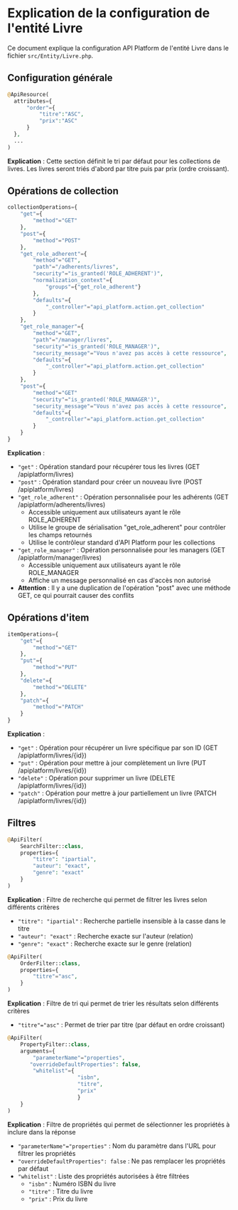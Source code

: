 # Explication de la configuration de l'entité Livre

Ce document explique la configuration API Platform de l'entité Livre dans le fichier `src/Entity/Livre.php`.

## Configuration générale

```php
@ApiResource(
  attributes={
      "order"={
          "titre":"ASC",
          "prix":"ASC"
      }
  },
  ...
)
```

**Explication** : Cette section définit le tri par défaut pour les collections de livres. Les livres seront triés d'abord par titre puis par prix (ordre croissant).

## Opérations de collection

```php
collectionOperations={
    "get"={
        "method"="GET"
    },
    "post"={
        "method"="POST"
    },
    "get_role_adherent"={
        "method"="GET",
        "path"="/adherents/livres",
        "security"="is_granted('ROLE_ADHERENT')",
        "normalization_context"={
            "groups"={"get_role_adherent"}
        },
        "defaults"={
            "_controller"="api_platform.action.get_collection"
        }
    },
    "get_role_manager"={
        "method"="GET",
        "path"="/manager/livres",
        "security"="is_granted('ROLE_MANAGER')",
        "security_message"="Vous n'avez pas accès à cette ressource",
        "defaults"={
            "_controller"="api_platform.action.get_collection"
        }
    },
    "post"={
        "method"="GET"
        "security"="is_granted('ROLE_MANAGER')",
        "security_message"="Vous n'avez pas accès à cette ressource",
        "defaults"={
            "_controller"="api_platform.action.get_collection"
        }
    }
}
```

**Explication** :
- `"get"` : Opération standard pour récupérer tous les livres (GET /apiplatform/livres)
- `"post"` : Opération standard pour créer un nouveau livre (POST /apiplatform/livres)
- `"get_role_adherent"` : Opération personnalisée pour les adhérents (GET /apiplatform/adherents/livres)
  - Accessible uniquement aux utilisateurs ayant le rôle ROLE_ADHERENT
  - Utilise le groupe de sérialisation "get_role_adherent" pour contrôler les champs retournés
  - Utilise le contrôleur standard d'API Platform pour les collections
- `"get_role_manager"` : Opération personnalisée pour les managers (GET /apiplatform/manager/livres)
  - Accessible uniquement aux utilisateurs ayant le rôle ROLE_MANAGER
  - Affiche un message personnalisé en cas d'accès non autorisé
- **Attention** : Il y a une duplication de l'opération "post" avec une méthode GET, ce qui pourrait causer des conflits

## Opérations d'item

```php
itemOperations={
    "get"={
        "method"="GET"
    },
    "put"={
        "method"="PUT"
    },
    "delete"={
        "method"="DELETE"
    },
    "patch"={
        "method"="PATCH"
    }
}
```

**Explication** :
- `"get"` : Opération pour récupérer un livre spécifique par son ID (GET /apiplatform/livres/{id})
- `"put"` : Opération pour mettre à jour complètement un livre (PUT /apiplatform/livres/{id})
- `"delete"` : Opération pour supprimer un livre (DELETE /apiplatform/livres/{id})
- `"patch"` : Opération pour mettre à jour partiellement un livre (PATCH /apiplatform/livres/{id})

## Filtres

```php
@ApiFilter(
    SearchFilter::class,
    properties={
        "titre": "ipartial",
        "auteur": "exact",
        "genre": "exact"
    }
)
```

**Explication** : Filtre de recherche qui permet de filtrer les livres selon différents critères
- `"titre": "ipartial"` : Recherche partielle insensible à la casse dans le titre
- `"auteur": "exact"` : Recherche exacte sur l'auteur (relation)
- `"genre": "exact"` : Recherche exacte sur le genre (relation)

```php
@ApiFilter(
    OrderFilter::class,
    properties={
        "titre"="asc",
    }
)
```

**Explication** : Filtre de tri qui permet de trier les résultats selon différents critères
- `"titre"="asc"` : Permet de trier par titre (par défaut en ordre croissant)

```php
@ApiFilter(
    PropertyFilter::class,
    arguments={
        "parameterName"="properties",
       "overrideDefaultProperties": false,
        "whitelist"={
                      "isbn",
                      "titre",
                      "prix"
                      }
    }
)
```

**Explication** : Filtre de propriétés qui permet de sélectionner les propriétés à inclure dans la réponse
- `"parameterName"="properties"` : Nom du paramètre dans l'URL pour filtrer les propriétés
- `"overrideDefaultProperties": false` : Ne pas remplacer les propriétés par défaut
- `"whitelist"` : Liste des propriétés autorisées à être filtrées
  - `"isbn"` : Numéro ISBN du livre
  - `"titre"` : Titre du livre
  - `"prix"` : Prix du livre
